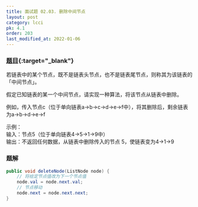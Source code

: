 ```yaml
---
title: 面试题 02.03. 删除中间节点
layout: post
category: lcci
pk: 4.1
order: 203
last_modified_at: 2022-01-06
---
```


### [题目](https://leetcode.cn/delete-middle-node-lcci/){:target="_blank"}

若链表中的某个节点，既不是链表头节点，也不是链表尾节点，则称其为该链表的「中间节点」。

假定已知链表的某一个中间节点，请实现一种算法，将该节点从链表中删除。

例如，传入节点c（位于单向链表a->b->c->d->e->f中），将其删除后，剩余链表为a->b->d->e->f

示例：  
输入：节点5（位于单向链表4->5->1->9中）  
输出：不返回任何数据，从链表中删除传入的节点 5，使链表变为4->1->9

### 题解

```java
public void deleteNode(ListNode node) {
    // 将给定节点值改为下一个节点值
    node.val = node.next.val;
    // 节点移动
    node.next = node.next.next;
}
```